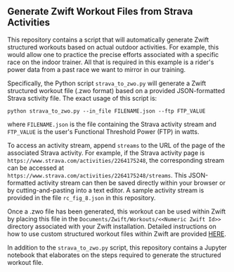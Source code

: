 ## Generate Zwift Workout Files from Strava Activities

This repository contains a script that will automatically generate Zwift structured workouts based on actual outdoor activities. For example, this would allow one to practice the precise efforts associated with a specific race on the indoor trainer. All that is required in this example is a rider's power data from a past race we want to mirror in our training.

Specifically, the Python script `strava_to_zwo.py` will generate a Zwift structured workout file (.zwo format) based on a provided JSON-formatted Strava sctivity file. The exact usage of this script is:

`python strava_to_zwo.py --in_file FILENAME.json --ftp FTP_VALUE`

where `FILENAME.json` is the file containing the Strava activity stream and `FTP_VALUE` is the user's Functional Threshold Power (FTP) in watts.

To access an activity stream, append `streams` to the URL of the page of the associated Strava activity. For example, if the Strava activity page is `https://www.strava.com/activities/2264175248`, the corresponding stream can be accessed at `https://www.strava.com/activities/2264175248/streams`. This JSON-formatted activity stream can then be saved directly within your browser or by cutting-and-pasting into a text editor. A sample activity stream is provided in the file `rc_fig_8.json` in this repository.

Once a .zwo file has been generated, this workout can be used within Zwift by placing this file in the `Documents/Zwift/Workouts/<<Numeric Zwift Id>>` directory associated with your Zwift installation. Detailed instructions on how to use custom structured workout files within Zwift are provided [HERE](`https://support.zwift.com/en/-sharing-importing-custom-workouts-(.zwo-files)-(cycling)-r1IlCybrQ`). 

In addition to the `strava_to_zwo.py` script, this repository contains a Jupyter notebook that elaborates on the steps required to generate the structured workout file.
